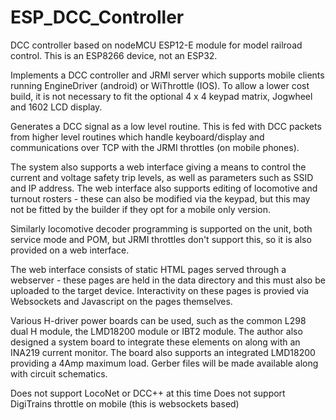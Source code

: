 # ESP_DCC_Controller
DCC controller based on nodeMCU ESP12-E module for model railroad control.  This is an ESP8266 device, not an ESP32.

Implements a DCC controller and JRMI server which supports mobile clients running EngineDriver (android) or WiThrottle (IOS). To allow a lower cost build, it is not necessary to fit the optional 4 x 4 keypad matrix, Jogwheel and 1602 LCD display.

Generates a DCC signal as a low level routine.  This is fed with DCC packets from higher level routines which handle keyboard/display
and communications over TCP with the JRMI throttles (on mobile phones).

The system also supports a web interface giving a means to control the current and voltage safety trip levels, as well as parameters such
as SSID and IP address.  The web interface also supports editing of locomotive and turnout rosters - these can also be modified via the
keypad, but this may not be fitted by the builder if they opt for a mobile only version.

Similarly locomotive decoder programming is supported on the unit, both service mode and POM, but JRMI throttles don't support this, so 
it is also provided on a web interface.

The web interface consists of static HTML pages served through a webserver - these pages are held in the data directory and this must also be uploaded to the target device.  Interactivity on these pages is provied via Websockets and Javascript on the pages themselves.

Various H-driver power boards can be used, such as the common L298 dual H module, the LMD18200 module or IBT2 module.  The author also designed a system board to integrate these elements on along with an INA219 current monitor.  The board also supports an integrated LMD18200 providing a 4Amp maximum load.   Gerber files will be made available along with circuit schematics.

Does not support LocoNet or DCC++ at this time
Does not support DigiTrains throttle on mobile (this is websockets based)
